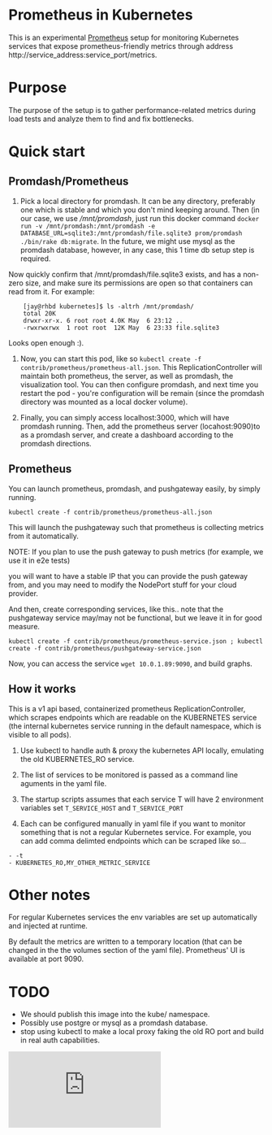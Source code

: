 # Prometheus in Kubernetes

This is an experimental [Prometheus](http://prometheus.io/) setup for monitoring
Kubernetes services that expose prometheus-friendly metrics through address
http://service_address:service_port/metrics.

# Purpose
The purpose of the setup is to gather performance-related metrics during load
tests and analyze them to find and fix bottlenecks.

# Quick start

## Promdash/Prometheus

1. Pick a local directory for promdash.  It can be any directory, preferably one which is stable and which you don't mind keeping around.  Then (in our case, we use */mnt/promdash*, just run this docker command `docker run -v /mnt/promdash:/mnt/promdash -e DATABASE_URL=sqlite3:/mnt/promdash/file.sqlite3 prom/promdash ./bin/rake db:migrate`.  In the future, we might use mysql as the promdash database, however, in any case, this 1 time db setup step is required.

Now quickly confirm that /mnt/promdash/file.sqlite3 exists, and has a non-zero size, and make sure its permissions are open so that containers can read from it.  For example:
```
    [jay@rhbd kubernetes]$ ls -altrh /mnt/promdash/
    total 20K
    drwxr-xr-x. 6 root root 4.0K May  6 23:12 ..
    -rwxrwxrwx  1 root root  12K May  6 23:33 file.sqlite3
```
Looks open enough :).  

1. Now, you can start this pod, like so `kubectl create -f contrib/prometheus/prometheus-all.json`.  This ReplicationController will maintain both prometheus, the server, as well as promdash, the visualization tool.  You can then configure promdash, and next time you restart the pod - you're configuration will be remain (since the promdash directory was mounted as a local docker volume).

1. Finally, you can simply access localhost:3000, which will have promdash running.  Then, add the prometheus server (locahost:9090)to as a promdash server, and create a dashboard according to the promdash directions.

## Prometheus 

You can launch prometheus, promdash, and pushgateway easily, by simply running.

`kubectl create -f contrib/prometheus/prometheus-all.json`

This will launch the pushgateway such that prometheus is collecting metrics from it automatically.

NOTE: If you plan to use the push gateway to push metrics (for example, we use it in e2e tests) 

you will want to have a stable IP that you can provide the push gateway from, and you may need to modify the NodePort stuff for your cloud provider.   

And then, create corresponding services, like this.. note that the pushgateway service may/may not be functional, but we leave it in for good measure.

`kubectl create -f contrib/prometheus/prometheus-service.json ; kubectl create -f contrib/prometheus/pushgateway-service.json`

Now, you can access the service `wget 10.0.1.89:9090`, and build graphs.


## How it works

This is a v1 api based, containerized prometheus ReplicationController, which scrapes endpoints which are readable on the KUBERNETES service (the internal kubernetes service running in the default namespace, which is visible to all pods).

1. Use kubectl to handle auth & proxy the kubernetes API locally, emulating the old KUBERNETES_RO service.

1. The list of services to be monitored is passed as a command line aguments in
the yaml file.

1. The startup scripts assumes that each service T will have
2 environment variables set ```T_SERVICE_HOST``` and ```T_SERVICE_PORT``` 

1. Each can be configured manually in yaml file if you want to monitor something
that is not a regular Kubernetes service.  For example, you can add comma delimted
endpoints which can be scraped like so...
```
- -t
- KUBERNETES_RO,MY_OTHER_METRIC_SERVICE
```

# Other notes

For regular Kubernetes services the env variables are set up automatically and injected at runtime. 

By default the metrics are written to a temporary location (that can be changed
in the the volumes section of the yaml file). Prometheus' UI is available 
at port 9090.

# TODO

- We should publish this image into the kube/ namespace.
- Possibly use postgre or mysql as a promdash database.
- stop using kubectl to make a local proxy faking the old RO port and build in
  real auth capabilities.

[![Analytics](https://kubernetes-site.appspot.com/UA-36037335-10/GitHub/contrib/prometheus/README.md?pixel)]()
